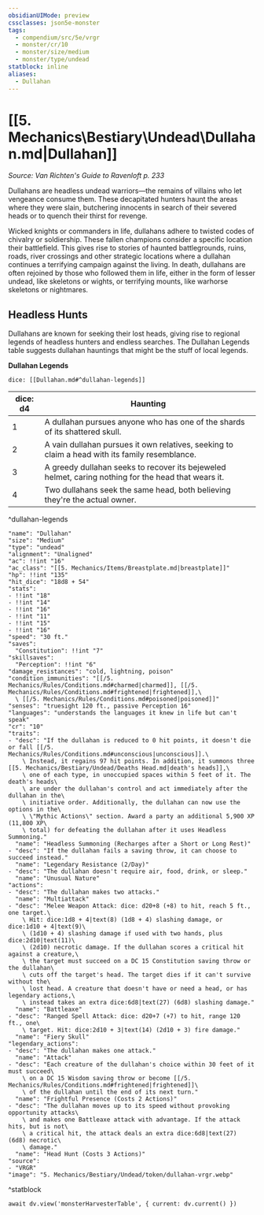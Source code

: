 ```yaml
---
obsidianUIMode: preview
cssclasses: json5e-monster
tags:
  - compendium/src/5e/vrgr
  - monster/cr/10
  - monster/size/medium
  - monster/type/undead
statblock: inline
aliases:
  - Dullahan
---
```

# [[5. Mechanics\Bestiary\Undead\Dullahan.md|Dullahan]]
*Source: Van Richten's Guide to Ravenloft p. 233*

Dullahans are headless undead warriors—the remains of villains who let vengeance consume them. These decapitated hunters haunt the areas where they were slain, butchering innocents in search of their severed heads or to quench their thirst for revenge.

Wicked knights or commanders in life, dullahans adhere to twisted codes of chivalry or soldiership. These fallen champions consider a specific location their battlefield. This gives rise to stories of haunted battlegrounds, ruins, roads, river crossings and other strategic locations where a dullahan continues a terrifying campaign against the living. In death, dullahans are often rejoined by those who followed them in life, either in the form of lesser undead, like skeletons or wights, or terrifying mounts, like warhorse skeletons or nightmares.

## Headless Hunts

Dullahans are known for seeking their lost heads, giving rise to regional legends of headless hunters and endless searches. The Dullahan Legends table suggests dullahan hauntings that might be the stuff of local legends.

**Dullahan Legends**

`dice: [[Dullahan.md#^dullahan-legends]]`

| dice: d4 | Haunting |
|----------|----------|
| 1 | A dullahan pursues anyone who has one of the shards of its shattered skull. |
| 2 | A vain dullahan pursues it own relatives, seeking to claim a head with its family resemblance. |
| 3 | A greedy dullahan seeks to recover its bejeweled helmet, caring nothing for the head that wears it. |
| 4 | Two dullahans seek the same head, both believing they're the actual owner. |
^dullahan-legends

```statblock
"name": "Dullahan"
"size": "Medium"
"type": "undead"
"alignment": "Unaligned"
"ac": !!int "16"
"ac_class": "[[5. Mechanics/Items/Breastplate.md|breastplate]]"
"hp": !!int "135"
"hit_dice": "18d8 + 54"
"stats":
- !!int "18"
- !!int "14"
- !!int "16"
- !!int "11"
- !!int "15"
- !!int "16"
"speed": "30 ft."
"saves":
  "Constitution": !!int "7"
"skillsaves":
  "Perception": !!int "6"
"damage_resistances": "cold, lightning, poison"
"condition_immunities": "[[/5. Mechanics/Rules/Conditions.md#charmed|charmed]], [[/5. Mechanics/Rules/Conditions.md#frightened|frightened]],\
  \ [[/5. Mechanics/Rules/Conditions.md#poisoned|poisoned]]"
"senses": "truesight 120 ft., passive Perception 16"
"languages": "understands the languages it knew in life but can't speak"
"cr": "10"
"traits":
- "desc": "If the dullahan is reduced to 0 hit points, it doesn't die or fall [[/5. Mechanics/Rules/Conditions.md#unconscious|unconscious]].\
    \ Instead, it regains 97 hit points. In addition, it summons three [[5. Mechanics/Bestiary/Undead/Deaths Head.md|death's heads]],\
    \ one of each type, in unoccupied spaces within 5 feet of it. The death's heads\
    \ are under the dullahan's control and act immediately after the dullahan in the\
    \ initiative order. Additionally, the dullahan can now use the options in the\
    \ \"Mythic Actions\" section. Award a party an additional 5,900 XP (11,800 XP\
    \ total) for defeating the dullahan after it uses Headless Summoning."
  "name": "Headless Summoning (Recharges after a Short or Long Rest)"
- "desc": "If the dullahan fails a saving throw, it can choose to succeed instead."
  "name": "Legendary Resistance (2/Day)"
- "desc": "The dullahan doesn't require air, food, drink, or sleep."
  "name": "Unusual Nature"
"actions":
- "desc": "The dullahan makes two attacks."
  "name": "Multiattack"
- "desc": "Melee Weapon Attack: dice: d20+8 (+8) to hit, reach 5 ft., one target.\
    \ Hit: dice:1d8 + 4|text(8) (1d8 + 4) slashing damage, or dice:1d10 + 4|text(9)\
    \ (1d10 + 4) slashing damage if used with two hands, plus dice:2d10|text(11)\
    \ (2d10) necrotic damage. If the dullahan scores a critical hit against a creature,\
    \ the target must succeed on a DC 15 Constitution saving throw or the dullahan\
    \ cuts off the target's head. The target dies if it can't survive without the\
    \ lost head. A creature that doesn't have or need a head, or has legendary actions,\
    \ instead takes an extra dice:6d8|text(27) (6d8) slashing damage."
  "name": "Battleaxe"
- "desc": "Ranged Spell Attack: dice: d20+7 (+7) to hit, range 120 ft., one\
    \ target. Hit: dice:2d10 + 3|text(14) (2d10 + 3) fire damage."
  "name": "Fiery Skull"
"legendary_actions":
- "desc": "The dullahan makes one attack."
  "name": "Attack"
- "desc": "Each creature of the dullahan's choice within 30 feet of it must succeed\
    \ on a DC 15 Wisdom saving throw or become [[/5. Mechanics/Rules/Conditions.md#frightened|frightened]]\
    \ of the dullahan until the end of its next turn."
  "name": "Frightful Presence (Costs 2 Actions)"
- "desc": "The dullahan moves up to its speed without provoking opportunity attacks\
    \ and makes one Battleaxe attack with advantage. If the attack hits, but is not\
    \ a critical hit, the attack deals an extra dice:6d8|text(27) (6d8) necrotic\
    \ damage."
  "name": "Head Hunt (Costs 3 Actions)"
"source":
- "VRGR"
"image": "5. Mechanics/Bestiary/Undead/token/dullahan-vrgr.webp"
```
^statblock

```dataviewjs
await dv.view('monsterHarvesterTable', { current: dv.current() })
```
